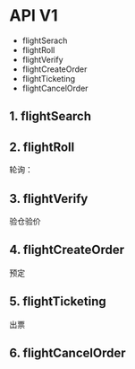 # API V1 

* flightSerach
* flightRoll
* flightVerify
* flightCreateOrder
* flightTicketing
* flightCancelOrder

## 1. flightSearch

    
## 2. flightRoll

轮询：

## 3. flightVerify

验仓验价

## 4. flightCreateOrder

预定

## 5. flightTicketing

出票

## 6. flightCancelOrder